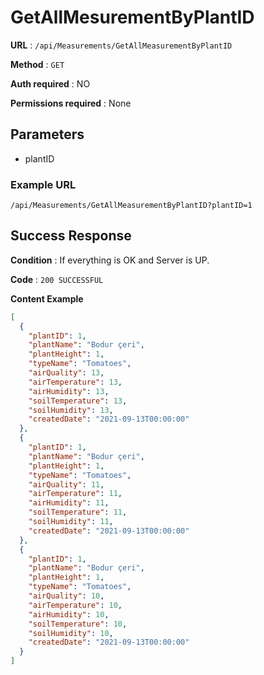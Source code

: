# GetAllMesurementByPlantID

**URL** : `​​​/api​/Measurements​/GetAllMeasurementByPlantID`

**Method** : `GET`

**Auth required** : NO

**Permissions required** : None

## Parameters
* plantID

### Example URL
```
/api/Measurements/GetAllMeasurementByPlantID?plantID=1
```

## Success Response

**Condition** : If everything is OK and Server is UP.

**Code** : `200 SUCCESSFUL`

**Content Example**

```json
[
  {
    "plantID": 1,
    "plantName": "Bodur çeri",
    "plantHeight": 1,
    "typeName": "Tomatoes",
    "airQuality": 13,
    "airTemperature": 13,
    "airHumidity": 13,
    "soilTemperature": 13,
    "soilHumidity": 13,
    "createdDate": "2021-09-13T00:00:00"
  },
  {
    "plantID": 1,
    "plantName": "Bodur çeri",
    "plantHeight": 1,
    "typeName": "Tomatoes",
    "airQuality": 11,
    "airTemperature": 11,
    "airHumidity": 11,
    "soilTemperature": 11,
    "soilHumidity": 11,
    "createdDate": "2021-09-13T00:00:00"
  },
  {
    "plantID": 1,
    "plantName": "Bodur çeri",
    "plantHeight": 1,
    "typeName": "Tomatoes",
    "airQuality": 10,
    "airTemperature": 10,
    "airHumidity": 10,
    "soilTemperature": 10,
    "soilHumidity": 10,
    "createdDate": "2021-09-13T00:00:00"
  }
]
```
